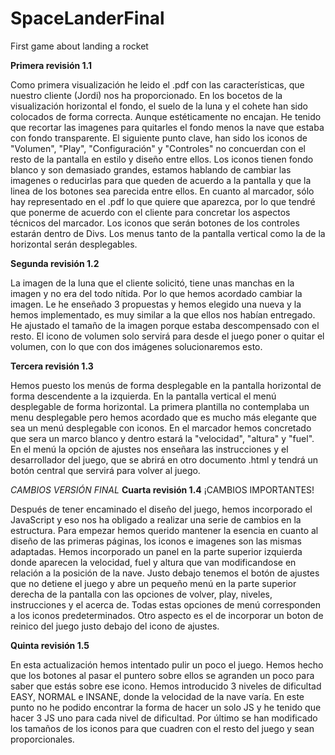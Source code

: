 # SpaceLanderFinal
First game about landing a rocket

**Primera revisión 1.1**

Como primera visualización he leido el .pdf con las características, que nuestro cliente (Jordi) nos ha proporcionado.
En los bocetos de la visualización horizontal el fondo, el suelo de la luna y el cohete han sido colocados de forma correcta. Aunque estéticamente no encajan. He tenido que recortar las imagenes para quitarles el fondo menos la nave que estaba con fondo transparente.
El siguiente punto clave, han sido los iconos de "Volumen", "Play", "Configuración" y "Controles" no concuerdan con el resto de la pantalla en estilo y diseño entre ellos. Los iconos tienen fondo blanco y son demasiado grandes, estamos hablando de cambiar las imagenes o reducirlas para que queden de acuerdo a la pantalla y que la linea de los botones sea parecida entre ellos. En cuanto al marcador, sólo hay representado en el .pdf lo que quiere que aparezca, por lo que tendré que ponerme de acuerdo con el cliente para concretar los aspectos técnicos del marcador.
Los iconos que serán botones de los controles estarán dentro de Divs. Los menus tanto de la pantalla vertical como la de la horizontal serán desplegables.

**Segunda revisión 1.2**

La imagen de la luna que el cliente solicitó, tiene unas manchas en la imagen y no era del todo nítida. Por lo que hemos acordado cambiar la imagen. Le he enseñado 3 propuestas y hemos elegido una nueva y la hemos implementado, es muy similar a la que ellos nos habían entregado.
He ajustado el tamaño de la imagen porque estaba descompensado con el resto.
El icono de volumen solo servirá para desde el juego poner o quitar el volumen, con lo que con dos imágenes solucionaremos esto.

**Tercera revisión 1.3**

Hemos puesto los menús de forma desplegable en la pantalla horizontal de forma descendente a la izquierda. En la pantalla vertical el menú desplegable de forma horizontal. La primera plantilla no contemplaba un menu desplegable pero hemos acordado que es mucho más elegante que sea un menú desplegable con iconos.
En el marcador hemos concretado que sera un marco blanco y dentro estará la "velocidad", "altura" y "fuel".
En el menú la opción de ajustes nos enseñara las instrucciones y el desarrollador del juego, que se abrirá en otro documento .html y tendrá un botón central que servirá para volver al juego.

*CAMBIOS VERSIÓN FINAL*
**Cuarta revisión 1.4**  ¡CAMBIOS IMPORTANTES!

Después de tener encaminado el diseño del juego, hemos incorporado el JavaScript y eso nos ha obligado a realizar una serie de cambios en la estructura. Para empezar hemos querido mantener la esencia en cuanto al diseño de las primeras páginas, los iconos e imagenes son las mismas adaptadas. Hemos incorporado un panel en la parte superior izquierda donde aparecen la velocidad, fuel y altura que van modificandose en relación a la posición de la nave. Justo debajo tenemos el botón de ajustes que no detiene el juego y abre un pequeño menú en la parte superior derecha de la pantalla con las opciones de volver, play, niveles, instrucciones y el acerca de. Todas estas opciones de menú corresponden a los iconos predeterminados. Otro aspecto es el de incorporar un boton de reinico del juego justo debajo del icono de ajustes.

**Quinta revisión 1.5**

En esta actualización hemos intentado pulir un poco el juego. Hemos hecho que los botones al pasar el puntero sobre ellos se agranden un poco para saber que estás sobre ese icono. Hemos introducido 3 niveles de dificultad EASY, NORMAL e INSANE, donde la velocidad de la nave varía. En este punto no he podido encontrar la forma de hacer un solo JS y he tenido que hacer 3 JS uno para cada nivel de dificultad. Por último se han modificado los tamaños de los iconos para que cuadren con el resto del juego y sean proporcionales.
